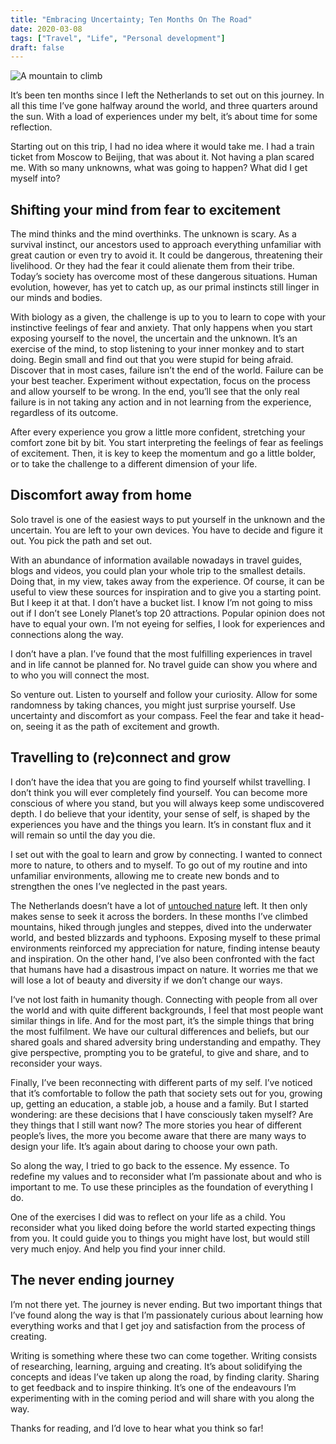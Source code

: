 ```yaml
---
title: "Embracing Uncertainty; Ten Months On The Road"
date: 2020-03-08
tags: ["Travel", "Life", "Personal development"]
draft: false
---
```


![A mountain to climb](https://lh3.googleusercontent.com/fAOXo2f6G1yNxKRnHyANeWFd1g8iY5nLiOTRsAM0oDV7gcCkwMLtgj0VbM6pGBkhJvVHltt8p_OyEC81Dwl42TJwAO2KCV5rlS496Ew1Toiw07dNN-TyxAwP8gZSLOsBvpzbJzKYoQs4Xw6v_RL9LzPzbh8Rl4QalJPeI6I6yseG4UqlMzeGsCsj7okj5FkDg3ZJL3erq2YI0p215g9pARU6_DzrVdJYhUo0J3DESZPQALaN1FomY1_ftV9ShkKdIIPghoBUtPV5YtIxHhnpTUjsAmuNNr17n0GelXPdaslAF-9GhiHNO7W8z0Rap5hEJ_tRN_1dIMpfF7GO1u8JRhCpwkbyQWBH-hEUFRfBtWcXMp2YOdCAt8EPXpZwCK7pbb9qwK9nKq8AfHTUOYephi-8qq2SwKXS2u3dymeuKGdqQyhwjUZ8136kbSW5Z6Mh2WyH3WKS1MELhjzoOEFCcvy1QlJ2l5rF4JvE4FsOdg1_8vFMT84-Jot-wco7ackatEK17DcgICE9SlXxU_yvjkbQOtHtk7p4sior9pQaQlDZKDXAb3U8pxkvrssh-xy3way66MCkjyc9BOgJwX8UJ9D17n6-PTbM8a75Tf9udMGag9K1ElpjAc--GiRrfBsT4eRELGD_lWXIcb7LBexitMAi3JhSC9octP0bMZBcv5Cz9oTxvb-7hfBiDd2HolSqJxlb8MdrBoXKVtr4_5t5yJ5hsETxvR_2Pnl7XG0jZwYPfnI=w1064-h390-no)

It’s been ten months since I left the Netherlands to set out on this journey. In all this time I’ve gone halfway around the world, and three quarters around the sun. With a load of experiences under my belt, it’s about time for some reflection. 

Starting out on this trip, I had no idea where it would take me. I had a train ticket from Moscow to Beijing, that was about it. Not having a plan scared me. With so many unknowns, what was going to happen? What did I get myself into? 

## Shifting your mind from fear to excitement
The mind thinks and the mind overthinks. The unknown is scary. As a survival instinct, our ancestors used to approach everything unfamiliar with great caution or even try to avoid it. It could be dangerous, threatening their livelihood. Or they had the fear it could alienate them from their tribe. 
Today’s society has overcome most of these dangerous situations. Human evolution, however, has yet to catch up, as our primal instincts still linger in our minds and bodies. 

With biology as a given, the challenge is up to you to learn to cope with your instinctive feelings of fear and anxiety. That only happens when you start exposing yourself to the novel, the uncertain and the unknown. It’s an exercise of the mind, to stop listening to your inner monkey and to start doing. 
Begin small and find out that you were stupid for being afraid. Discover that in most cases, failure isn’t the end of the world. Failure can be your best teacher. Experiment without expectation, focus on the process and allow yourself to be wrong. 
In the end, you’ll see that the only real failure is in not taking any action and in not learning from the experience, regardless of its outcome. 

After every experience you grow a little more confident, stretching your comfort zone bit by bit. You start interpreting the feelings of fear as feelings of excitement. Then, it is key to keep the momentum and go a little bolder, or to take the challenge to a different dimension of your life. 

## Discomfort away from home
Solo travel is one of the easiest ways to put yourself in the unknown and the uncertain. You are left to your own devices. You have to decide and figure it out. You pick the path and set out.

With an abundance of information available nowadays in travel guides, blogs and videos, you could plan your whole trip to the smallest details. Doing that, in my view, takes away from the experience. Of course, it can be useful to view these sources for inspiration and to give you a starting point.  
But I keep it at that. I don’t have a bucket list. I know I’m not going to miss out if I don’t see Lonely Planet’s top 20 attractions. Popular opinion does not have to equal your own. I’m not eyeing for selfies, I look for experiences and connections along the way.  

I don’t have a plan. I’ve found that the most fulfilling experiences in travel and in life cannot be planned for. No travel guide can show you where and to who you will connect the most. 

So venture out. Listen to yourself and follow your curiosity. Allow for some randomness by taking chances, you might just surprise yourself. Use uncertainty and discomfort as your compass. Feel the fear and take it head-on, seeing it as the path of excitement and growth. 

## Travelling to (re)connect and grow
I don’t have the idea that you are going to find yourself whilst travelling. I don’t think you will ever completely find yourself. You can become more conscious of where you stand, but you will always keep some undiscovered depth. 
I do believe that your identity, your sense of self, is shaped by the experiences you have and the things you learn. It’s in constant flux and it will remain so until the day you die. 

I set out with the goal to learn and grow by connecting. I wanted to connect more to nature, to others and to myself. To go out of my routine and into unfamiliar environments, allowing me to create new bonds and to strengthen the ones I’ve neglected in the past years. 

The Netherlands doesn’t have a lot of [untouched nature](https://soundcloud.com/de-correspondent/jan-van-poppel-met-dit-beleid-houden-we-geen-natuur-meer-over) left. It then only makes sense to seek it across the borders. In these months I’ve climbed mountains, hiked through jungles and steppes, dived into the underwater world, and bested blizzards and typhoons.
Exposing myself to these primal environments reinforced my appreciation for nature, finding intense beauty and inspiration. On the other hand, I’ve also been confronted with the fact that humans have had a disastrous impact on nature. It worries me that we will lose a lot of beauty and diversity if we don’t change our ways. 

I‘ve not lost faith in humanity though. Connecting with people from all over the world and with quite different backgrounds, I feel that most people want similar things in life. And for the most part, it’s the simple things that bring the most fulfilment. We have our cultural differences and beliefs, but our shared goals and shared adversity bring understanding and empathy. They give perspective, prompting you to be grateful, to give and share, and to reconsider your ways.

Finally, I’ve been reconnecting with different parts of my self. I’ve noticed that it’s comfortable to follow the path that society sets out for you, growing up, getting an education, a stable job, a house and a family. But I started wondering: are these decisions that I have consciously taken myself? Are they things that I still want now?
The more stories you hear of different people’s lives, the more you become aware that there are many ways to design your life. It’s again about daring to choose your own path. 

So along the way, I tried to go back to the essence. My essence. To redefine my values and to reconsider what I’m passionate about and who is important to me. To use these principles as the foundation of everything I do.

One of the exercises I did was to reflect on your life as a child. You reconsider what you liked doing before the world started expecting things from you. It could guide you to things you might have lost, but would still very much enjoy. And help you find your inner child. 

## The never ending journey
I’m not there yet. The journey is never ending. But two important things that I’ve found along the way is that I’m passionately curious about learning how everything works and that I get joy and satisfaction from the process of creating. 

Writing is something where these two can come together. Writing consists of researching, learning, arguing and creating. It’s about solidifying the concepts and ideas I’ve taken up along the road, by finding clarity. Sharing to get feedback and to inspire thinking. 
It’s one of the endeavours I’m experimenting with in the coming period and will share with you along the way. 

Thanks for reading, and I’d love to hear what you think so far!







